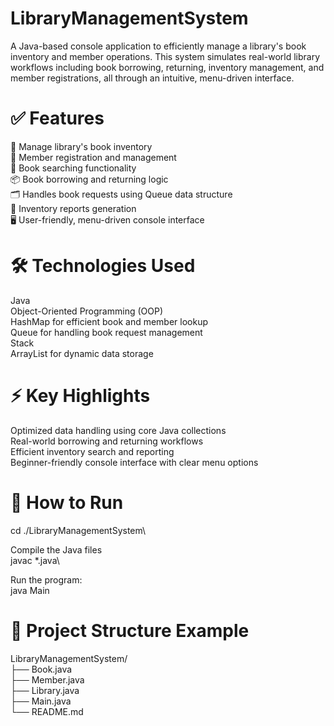 # LibraryManagementSystem

A Java-based console application to efficiently manage a library's book inventory and member operations. This system simulates real-world library workflows including book borrowing, returning, inventory management, and member registrations, all through an intuitive, menu-driven interface.

# ✅ Features

📖 Manage library's book inventory\
👥 Member registration and management\
🔎 Book searching functionality\
📦 Book borrowing and returning logic\
🗂️ Handles book requests using Queue data structure\
📝 Inventory reports generation\
🖥️ User-friendly, menu-driven console interface

# 🛠 Technologies Used

Java\
Object-Oriented Programming (OOP)\
HashMap for efficient book and member lookup\
Queue for handling book request management\
Stack\
ArrayList for dynamic data storage

# ⚡ Key Highlights

Optimized data handling using core Java collections\
Real-world borrowing and returning workflows\
Efficient inventory search and reporting\
Beginner-friendly console interface with clear menu options

# 🚀 How to Run

cd ./LibraryManagementSystem\

Compile the Java files \
javac *.java\

Run the program:\
java Main

# 📂 Project Structure Example

LibraryManagementSystem/\
├── Book.java\
├── Member.java\
├── Library.java\
├── Main.java\
└── README.md
